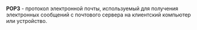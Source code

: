 **POP3** - протокол электронной почты, используемый для получения электронных сообщений с почтового сервера на клиентский компьютер или устройство.
